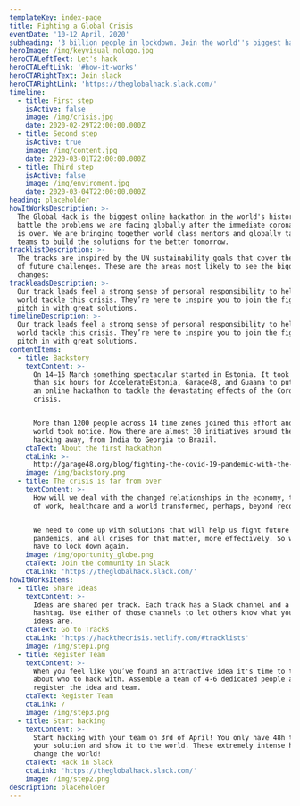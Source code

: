 ```yaml
---
templateKey: index-page
title: Fighting a Global Crisis
eventDate: '10-12 April, 2020'
subheading: '3 billion people in lockdown. Join the world''s biggest hackathon.  '
heroImage: /img/keyvisual_nologo.jpg
heroCTALeftText: Let's hack
heroCTALeftLink: '#how-it-works'
heroCTARightText: Join slack
heroCTARightLink: 'https://theglobalhack.slack.com/'
timeline:
  - title: First step
    isActive: false
    image: /img/crisis.jpg
    date: 2020-02-29T22:00:00.000Z
  - title: Second step
    isActive: true
    image: /img/content.jpg
    date: 2020-03-01T22:00:00.000Z
  - title: Third step
    isActive: false
    image: /img/enviroment.jpg
    date: 2020-03-04T22:00:00.000Z
heading: placeholder
howItWorksDescription: >-
  The Global Hack is the biggest online hackathon in the world's history to
  battle the problems we are facing globally after the immediate corona crisis
  is over. We are bringing together world class mentors and globally talented
  teams to build the solutions for the better tomorrow.
tracklistDescription: >-
  The tracks are inspired by the UN sustainability goals that cover the majority
  of future challenges. These are the areas most likely to see the biggest
  changes:
trackleadsDescription: >-
  Our track leads feel a strong sense of personal responsibility to help the
  world tackle this crisis. They’re here to inspire you to join the fight and
  pitch in with great solutions.
timelineDescription: >-
  Our track leads feel a strong sense of personal responsibility to help the
  world tackle this crisis. They’re here to inspire you to join the fight and
  pitch in with great solutions.
contentItems:
  - title: Backstory
    textContent: >-
      On 14–15 March something spectacular started in Estonia. It took fewer
      than six hours for AccelerateEstonia, Garage48, and Guaana to put together
      an online hackathon to tackle the devastating effects of the Coronavirus
      crisis. 


      More than 1200 people across 14 time zones joined this effort and the
      world took notice. Now there are almost 30 initiatives around the globe
      hacking away, from India to Georgia to Brazil.
    ctaText: About the first hackathon
    ctaLink: >-
      http://garage48.org/blog/fighting-the-covid-19-pandemic-with-the-power-of-community
    image: /img/backstory.png
  - title: The crisis is far from over
    textContent: >-
      How will we deal with the changed relationships in the economy, the future
      of work, healthcare and a world transformed, perhaps, beyond recognition? 


      We need to come up with solutions that will help us fight future
      pandemics, and all crises for that matter, more effectively. So we never
      have to lock down again.
    image: /img/oportunity_globe.png
    ctaText: Join the community in Slack
    ctaLink: 'https://theglobalhack.slack.com/'
howItWorksItems:
  - title: Share Ideas
    textContent: >-
      Ideas are shared per track. Each track has a Slack channel and a Twitter
      hashtag. Use either of those channels to let others know what your great
      ideas are.
    ctaText: Go to Tracks
    ctaLink: 'https://hackthecrisis.netlify.com/#tracklists'
    image: /img/step1.png
  - title: Register Team
    textContent: >-
      When you feel like you’ve found an attractive idea it's time to think
      about who to hack with. Assemble a team of 4-6 dedicated people and
      register the idea and team.
    ctaText: Register Team
    ctaLink: /
    image: /img/step3.png
  - title: Start hacking
    textContent: >-
      Start hacking with your team on 3rd of April! You only have 48h to polish
      your solution and show it to the world. These extremely intense hours may
      change the world!
    ctaText: Hack in Slack
    ctaLink: 'https://theglobalhack.slack.com/'
    image: /img/step2.png
description: placeholder
---
```

